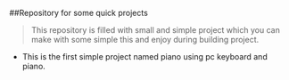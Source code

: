 
##Repository for some quick projects

> This repository is filled with small and simple project which you can make with some simple this and enjoy during building project.
>
 -  This is the first simple project named piano using pc keyboard and piano.
